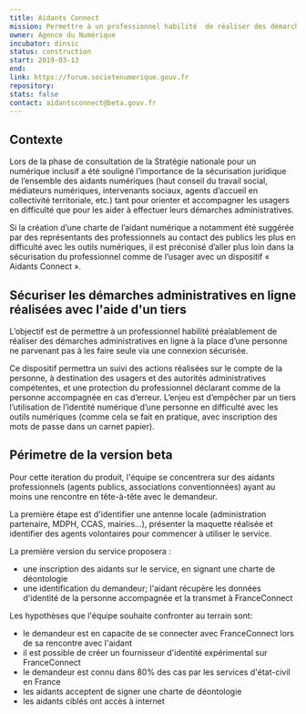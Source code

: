 ```yaml
---
title: Aidants Connect
mission: Permettre à un professionnel habilité  de réaliser des démarches administratives en ligne à la place d’une personne ne parvenant pas à les faire seule.
owner: Agence du Numérique
incubator: dinsic
status: construction
start: 2019-03-13
end:
link: https://forum.societenumerique.gouv.fr
repository:
stats: false
contact: aidantsconnect@beta.gouv.fr
---
```


## Contexte

Lors de la phase de consultation de la Stratégie nationale pour un numérique inclusif a été souligné l’importance de la sécurisation juridique de l’ensemble des aidants numériques (haut conseil du travail social, médiateurs numériques, intervenants sociaux, agents d’accueil en collectivité territoriale, etc.) tant pour orienter et accompagner les usagers en difficulté que pour les aider à effectuer leurs démarches administratives.

Si la création d’une charte de l’aidant numérique a notamment été suggérée par des représentants des professionnels au contact des publics les plus en difficulté avec les outils numériques, il est préconisé d’aller plus loin dans la sécurisation du professionnel comme de l’usager avec un dispositif « Aidants Connect ».

## Sécuriser les démarches administratives en ligne réalisées avec l'aide d'un tiers

L’objectif est de permettre à un professionnel habilité préalablement de réaliser des démarches administratives en ligne à la place d’une personne ne parvenant pas à les faire seule via une connexion sécurisée.

Ce dispositif permettra un suivi des actions réalisées sur le compte de la personne, à destination des usagers et des autorités administratives compétentes, et une protection du professionnel déclarant comme de la personne accompagnée en cas d’erreur. L’enjeu est d’empêcher par un tiers l’utilisation de l’identité numérique d’une personne en difficulté avec les outils numériques (comme cela se fait en pratique, avec inscription des mots de passe dans un carnet papier). 

## Périmetre de la version beta

Pour cette iteration du produit, l'équipe se concentrera sur des aidants professionnels (agents publics, associations conventionnées) ayant au moins une rencontre en tête-à-tête avec le demandeur.

La première étape est d'identifier une antenne locale (administration partenaire, MDPH, CCAS, mairies...), présenter la maquette réalisée et identifier des agents volontaires pour commencer à utiliser le service.

La première version du service proposera :
 - une inscription des aidants sur le service, en signant une charte de déontologie
 - une identification du demandeur; l'aidant récupère les données d'identité de la personne accompagnée et la transmet à FranceConnect
     
Les hypothèses que l'équipe souhaite confronter au terrain sont:
- le demandeur est en capacite de se connecter avec FranceConnect lors de sa rencontre avec l'aidant
- il est possible de créer un fournisseur d'identité expérimental sur FranceConnect
- le demandeur est connu dans 80% des cas par les services d'état-civil en France
- les aidants acceptent de signer une charte de déontologie
- les aidants ciblés ont accès à internet
